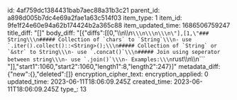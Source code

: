 id: 4af759dc1384431bab7aec88a31b3c21
parent_id: a898d005b7dc4e69a2fae1a63c514f03
item_type: 1
item_id: 9fe1f24e60e94a62b174424b2a365c88
item_updated_time: 1686506759247
title_diff: "[]"
body_diff: "[{\"diffs\":[[0,\"\\\n\\\n```\\\n\\\n\\\n\"],[1,\"### String\\\n##### Collection of `chars` to `String`\\\n- use `.iter().collect()::<String>();\\\n##### Collection of `String` or `&str` to String\\\n- use `.concat()`\\\n##### Join using seperator between string\\\n- use `.join()`\\\n- Examples:\\\n```rust\\\n\\\n``` \"]],\"start1\":1060,\"start2\":1060,\"length1\":8,\"length2\":247}]"
metadata_diff: {"new":{},"deleted":[]}
encryption_cipher_text: 
encryption_applied: 0
updated_time: 2023-06-11T18:06:09.245Z
created_time: 2023-06-11T18:06:09.245Z
type_: 13